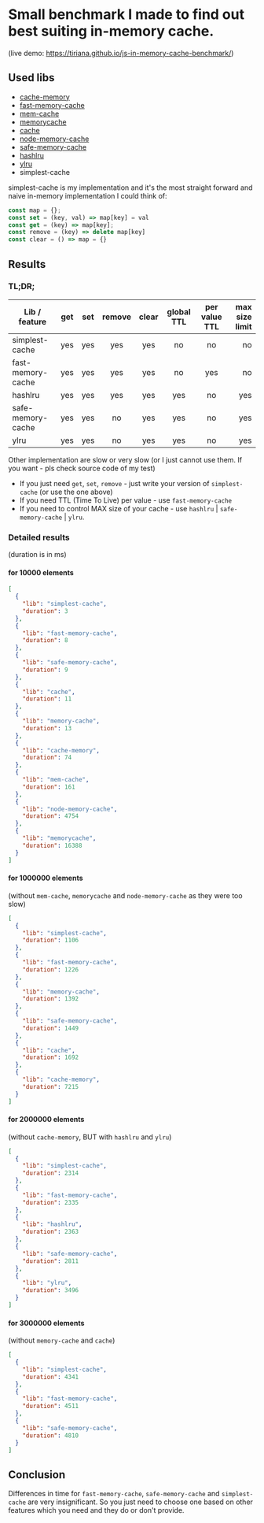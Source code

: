 # Small benchmark I made to find out best suiting in-memory cache.
(live demo: https://tiriana.github.io/js-in-memory-cache-benchmark/)

## Used libs
*   [cache-memory](https://www.npmjs.com/package/cache-memory)
*   [fast-memory-cache](https://www.npmjs.com/package/fast-memory-cache)
*   [mem-cache](https://www.npmjs.com/package/mem-cache)
*   [memorycache](https://www.npmjs.com/package/memorycache)
*   [cache](https://www.npmjs.com/package/cache)
*   [node-memory-cache](https://www.npmjs.com/package/node-memory-cache)
*   [safe-memory-cache](https://www.npmjs.com/package/safe-memory-cache)
*   [hashlru](https://www.npmjs.com/package/hashlru)
*   [ylru](https://www.npmjs.com/package/ylru)
*   simplest-cache

simplest-cache is my implementation and it's the most straight forward and naive in-memory implementation I could think of:
```javascript
const map = {};
const set = (key, val) => map[key] = val
const get = (key) => map[key];
const remove = (key) => delete map[key]
const clear = () => map = {}
```
## Results

### TL;DR;

| Lib / feature | get | set | remove | clear | global TTL | per value TTL | max size limit |
| - |:-:|:-:|:-:|:-:|:-:|:-:|-:|
| simplest-cache | yes | yes | yes | yes | no | no | no |
| fast-memory-cache | yes | yes | yes | yes | no | yes | no |
| hashlru | yes | yes | yes | yes | yes | no | yes |
| safe-memory-cache | yes | yes | no | yes | yes | no | yes |
| ylru | yes | yes | no | yes | yes | no | yes |

Other implementation are slow or very slow (or I just cannot use them. If you want - pls check source code of my test)

* If you just need `get`, `set`, `remove` - just write your version of `simplest-cache` (or use the one above)
* If you need TTL (Time To Live) per value - use `fast-memory-cache`
* If you need to control MAX size of your cache - use `hashlru` | `safe-memory-cache` | `ylru`.

### Detailed results
(duration is in ms)

#### for 10000 elements

```json
[
  {
    "lib": "simplest-cache",
    "duration": 3
  },
  {
    "lib": "fast-memory-cache",
    "duration": 8
  },
  {
    "lib": "safe-memory-cache",
    "duration": 9
  },
  {
    "lib": "cache",
    "duration": 11
  },
  {
    "lib": "memory-cache",
    "duration": 13
  },
  {
    "lib": "cache-memory",
    "duration": 74
  },
  {
    "lib": "mem-cache",
    "duration": 161
  },
  {
    "lib": "node-memory-cache",
    "duration": 4754
  },
  {
    "lib": "memorycache",
    "duration": 16388
  }
]
```

#### for 1000000 elements
(without `mem-cache`, `memorycache` and `node-memory-cache` as they were too slow)

```json
[
  {
    "lib": "simplest-cache",
    "duration": 1106
  },
  {
    "lib": "fast-memory-cache",
    "duration": 1226
  },
  {
    "lib": "memory-cache",
    "duration": 1392
  },
  {
    "lib": "safe-memory-cache",
    "duration": 1449
  },
  {
    "lib": "cache",
    "duration": 1692
  },
  {
    "lib": "cache-memory",
    "duration": 7215
  }
]
```

#### for 2000000 elements
(without `cache-memory`, BUT with `hashlru` and `ylru`)

```json
[
  {
    "lib": "simplest-cache",
    "duration": 2314
  },
  {
    "lib": "fast-memory-cache",
    "duration": 2335
  },
  {
    "lib": "hashlru",
    "duration": 2363
  },
  {
    "lib": "safe-memory-cache",
    "duration": 2811
  },
  {
    "lib": "ylru",
    "duration": 3496
  }
]
```

#### for 3000000 elements
(without `memory-cache` and `cache`)

```json
[
  {
    "lib": "simplest-cache",
    "duration": 4341
  },
  {
    "lib": "fast-memory-cache",
    "duration": 4511
  },
  {
    "lib": "safe-memory-cache",
    "duration": 4810
  }
]
```

## Conclusion

Differences in time for `fast-memory-cache`, `safe-memory-cache` and `simplest-cache` are very insignificant. So you just need to choose one based on other features which you need and they do or don't provide.
